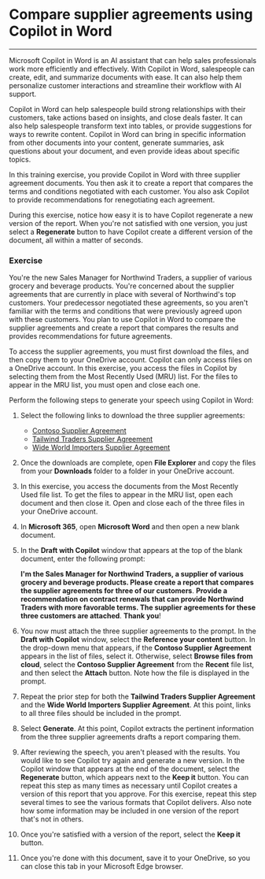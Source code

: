 
# Compare supplier agreements using Copilot in Word
---
Microsoft Copilot in Word is an AI assistant that can help sales professionals work more efficiently and effectively. With Copilot in Word, salespeople can create, edit, and summarize documents with ease. It can also help them personalize customer interactions and streamline their workflow with AI support.

Copilot in Word can help salespeople build strong relationships with their customers, take actions based on insights, and close deals faster. It can also help salespeople transform text into tables, or provide suggestions for ways to rewrite content. Copilot in Word can bring in specific information from other documents into your content, generate summaries, ask questions about your document, and even provide ideas about specific topics.

In this training exercise, you provide Copilot in Word with three supplier agreement documents. You then ask it to create a report that compares the terms and conditions negotiated with each customer. You also ask Copilot to provide recommendations for renegotiating each agreement.

During this exercise, notice how easy it is to have Copilot regenerate a new version of the report. When you're not satisfied with one version, you just select a **Regenerate** button to have Copilot create a different version of the document, all within a matter of seconds.

### Exercise

You're the new Sales Manager for Northwind Traders, a supplier of various grocery and beverage products. You're concerned about the supplier agreements that are currently in place with several of Northwind's top customers. Your predecessor negotiated these agreements, so you aren't familiar with the terms and conditions that were previously agreed upon with these customers. You plan to use Copilot in Word to compare the supplier agreements and create a report that compares the results and provides recommendations for future agreements.

To access the supplier agreements, you must first download the files, and then copy them to your OneDrive account. Copilot can only access files on a OneDrive account. In this exercise, you access the files in Copilot by selecting them from the Most Recently Used (MRU) list. For the files to appear in the MRU list, you must open and close each one.

Perform the following steps to generate your speech using Copilot in Word:

1.  Select the following links to download the three supplier agreements:
     -  [Contoso Supplier Agreement](https://go.microsoft.com/fwlink/?linkid=2268925)
     -  [Tailwind Traders Supplier Agreement](https://go.microsoft.com/fwlink/?linkid=2269128)
     -  [Wide World Importers Supplier Agreement](https://go.microsoft.com/fwlink/?linkid=2269129)
2.  Once the downloads are complete, open **File Explorer** and copy the files from your **Downloads** folder to a folder in your OneDrive account.
3.  In this exercise, you access the documents from the Most Recently Used file list. To get the files to appear in the MRU list, open each document and then close it. Open and close each of the three files in your OneDrive account.
4.  In **Microsoft 365**, open **Microsoft Word** and then open a new blank document.
5.  In the **Draft with Copilot** window that appears at the top of the blank document, enter the following prompt:
    
    **I'm the Sales Manager for Northwind Traders, a supplier of various grocery and beverage products. Please create a report that compares the supplier agreements for three of our customers**. **Provide a recommendation on contract renewals that can provide Northwind Traders with more favorable terms. The supplier agreements for these three customers are attached**. **Thank you**!
6.  You now must attach the three supplier agreements to the prompt. In the **Draft with Copilot** window, select the **Reference your content** button. In the drop-down menu that appears, if the **Contoso Supplier Agreement** appears in the list of files, select it. Otherwise, select **Browse files from cloud**, select the **Contoso Supplier Agreement** from the **Recent** file list, and then select the **Attach** button. Note how the file is displayed in the prompt.
7.  Repeat the prior step for both the **Tailwind Traders Supplier Agreement** and the **Wide World Importers Supplier Agreement**. At this point, links to all three files should be included in the prompt.
8.  Select **Generate**. At this point, Copilot extracts the pertinent information from the three supplier agreements drafts a report comparing them.
9.  After reviewing the speech, you aren't pleased with the results. You would like to see Copilot try again and generate a new version. In the Copilot window that appears at the end of the document, select the **Regenerate** button, which appears next to the **Keep it** button. You can repeat this step as many times as necessary until Copilot creates a version of this report that you approve. For this exercise, repeat this step several times to see the various formats that Copilot delivers. Also note how some information may be included in one version of the report that's not in others.
10. Once you're satisfied with a version of the report, select the **Keep it** button.
11. Once you're done with this document, save it to your OneDrive, so you can close this tab in your Microsoft Edge browser.
